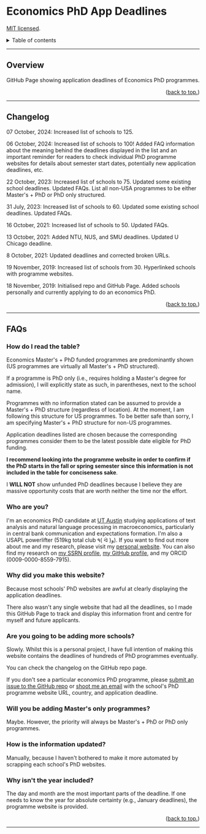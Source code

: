 # Economics PhD App Deadlines

[MIT licensed](https://github.com/PaulTran47/econ-grad-app-deadlines/blob/master/LICENCE.md).

<details>
  <summary>Table of contents</summary>
  <ul>
    <li><a href="#overview">Overview</a></li>
    <li><a href="#changelog">Changelog</a></li>
    <li><a href="#faqs">FAQs</a></li>
  </ul>
</details>

---

## Overview

GitHub Page showing application deadlines of Economics PhD programmes.

<p align="right">
  (<a href="#economics-phd-app-deadlines">back to top.</a>)
</p>

---

## Changelog

07 October, 2024: Increased list of schools to 125.

06 October, 2024: Increased list of schools to 100! Added FAQ information about the meaning behind the deadlines displayed in the list and an important reminder for readers to check individual PhD programme websites for details about semester start dates, potentially new application deadlines, etc.

22 October, 2023: Increased list of schools to 75. Updated some existing school deadlines. Updated FAQs. List all non-USA programmes to be either Master's + PhD or PhD only structured.

31 July, 2023: Increased list of schools to 60. Updated some existing school deadlines. Updated FAQs.

16 October, 2021: Increased list of schools to 50. Updated FAQs.

13 October, 2021: Added NTU, NUS, and SMU deadlines. Updated U Chicago deadline.

8 October, 2021: Updated deadlines and corrected broken URLs.

19 November, 2019: Increased list of schools from 30. Hyperlinked schools with programme websites.

18 November, 2019: Initialised repo and GitHub Page. Added schools personally and currently applying to do an economics PhD.

<p align="right">
  (<a href="#economics-phd-app-deadlines">back to top.</a>)
</p>

---

## FAQs

### How do I read the table?

Economics Master's + PhD funded programmes are predominantly shown (US programmes are virtually all Master's + PhD structured).

If a programme is PhD only (i.e., requires holding a Master's degree for admission), I will explicitly state as such, in parentheses, next to the school name.

Programmes with no information stated can be assumed to provide a Master's + PhD structure (regardless of location). At the moment, I am following this structure for US programmes. To be better safe than sorry, I am specifying Master's + PhD structure for non-US programmes.

Application deadlines listed are chosen because the corresponding programmes consider them to be the latest possible date eligible for PhD funding.

**I recommend looking into the programme website in order to confirm if the PhD starts in the fall or spring semester since this information is not included in the table for conciseness sake**.

I **WILL NOT** show unfunded PhD deadlines because I believe they are massive opportunity costs that are worth neither the time nor the effort.

### Who are you?

I'm an economics PhD candidate at [UT Austin](https://liberalarts.utexas.edu/economics/gradstudents/plt377) studying applications of text analysis and natural language processing in macroeconomics, particularly in central bank communication and expectations formation. I'm also a USAPL powerlifter (519kg total club ٩( ᐛ )و). If you want to find out more about me and my research, please visit my [personal website](https://paulletran.com). You can also find my research on [my SSRN profile](https://papers.ssrn.com/sol3/cf_dev/AbsByAuth.cfm?per_id=7065188), [my GitHub profile](https://github.com/PaulTran47), and my ORCID (0009-0000-8559-7915).

### Why did you make this website?

Because most schools' PhD websites are awful at clearly displaying the application deadlines.

There also wasn't any single website that had all the deadlines, so I made this GitHub Page to track and display this information front and centre for myself and future applicants.

### Are you going to be adding more schools?

Slowly. Whilst this is a personal project, I have full intention of making this website contains the deadlines of hundreds of PhD programmes eventually.

You can check the changelog on the GitHub repo page.

If you don't see a particular economics PhD programme, please [submit an issue to the GitHub repo](https://github.com/PaulTran47/econ-grad-app-deadlines/issues) or [shoot me an email](mailto:pltran@utexas.edu) with the school's PhD programme website URL, country, and application deadline.

### Will you be adding Master's only programmes?

Maybe. However, the priority will always be Master's + PhD or PhD only programmes.

### How is the information updated?

Manually, because I haven't bothered to make it more automated by scrapping each school's PhD websites.

### Why isn't the year included?

The day and month are the most important parts of the deadline. If one needs to know the year for absolute certainty (e.g., January deadlines), the programme website is provided.

<p align="right">
  (<a href="#economics-phd-app-deadlines">back to top.</a>)
</p>

---
